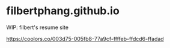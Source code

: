 # filbertphang.github.io
WIP: filbert's resume site

https://coolors.co/003d75-005fb8-77a9cf-ffffeb-ffdcd6-ffadad